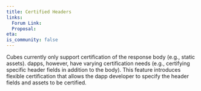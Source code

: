 ```yaml
---
title: Certified Headers
links:
  Forum Link:
  Proposal:
eta:
is_community: false
---
```


Cubes currently only support certification of the response body (e.g., static assets). dapps, however, have varying certification needs (e.g., certifying specific header fields in addition to the body). This feature introduces flexible certification that allows the dapp developer to specify the header fields and assets to be certified.
